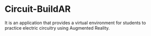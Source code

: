 # Circuit-BuildAR
It is an application that provides a virtual environment for students to practice electric circuitry using Augmented Reality.
